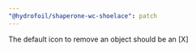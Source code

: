 ```yaml
---
"@hydrofoil/shaperone-wc-shoelace": patch
---
```


The default icon to remove an object should be an [X]

